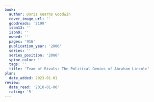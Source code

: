 ```yaml
---
book:
  author: Doris Kearns Goodwin
  cover_image_url: ''
  goodreads: '2199'
  isbn13: ''
  isbn9: ''
  owned: ''
  pages: '916'
  publication_year: '2006'
  series: ''
  series_position: '2006'
  spine_color: ''
  tags: ''
  title: 'Team of Rivals: The Political Genius of Abraham Lincoln'
plan:
  date_added: 2023-01-01
review:
  date_read: '2010-01-06'
  rating: '5'
---
```

